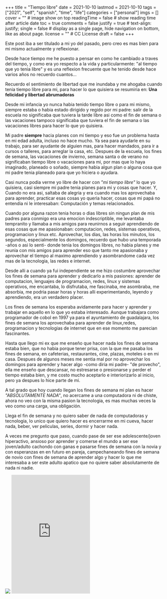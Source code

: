 +++
title = "Tiempo libre"
date = 2021-10-10
lastmod = 2021-10-10
tags = ["2021", "self", "spanish", "time", "life"]
categories = ["personal"]
imgs = []
cover = ""  # image show on top
readingTime = false  # show reading time after article date
toc = true
comments = false
justify = true  # text-align: justify;
single = false  # display as a single page, hide navigation on bottom, like as about page.
license = ""  # CC License
draft = false
+++

Este post iba a ser titulado a mi yo del pasado, pero creo es mas bien para mi mismo actualmente y reflexionar.

Desde hace tiempo me he puesto a pensar en como he cambiado a traves del tiempo, y como era yo respecto a la vida y particularmente: "al tiempo que yo tenia libre" y es una reflexion frecuente que he tenido desde hace varios años no recuerdo cuantos...

Recuerdo el sentimiento de libertad que me inundaba y me ahogaba cuando tenia tiempo libre para mi, para hacer lo que quisiera se resumiria en: **Una felicidad y libertad abrumadoras**

Desde mi infancia yo nunca habia tenido tiempo libre o para mi mismo, siempre estaba o habia estado dirigido y regido por mi padre: salir de la escuela no significaba que tuviera la tarde libre asi como el fin de semana o las vacaciones tampoco significaba que tuviera el fin de semana o las vacaciones libres para hacer lo que yo quisiera.

Mi padre **siempre** hacia planes con mi tiempo y eso fue un problema hasta en mi edad adulta, incluso no hace mucho. Ya sea para ayudarle en su trabajo, para ser ayudante de alguien mas, para hacer mandados, para ir a cursos o talleres, para arreglar la casa, etc. Despues de la escuela, los fines de semana, las vacaciones de invierno, semana santa o de verano no significaban tiempo libre o vacaciones para mi, por mas que lo haya imaginado, planeado o soñado, siempre habia algun plan o alguna cosa que mi padre tenia planeado para que yo hiciera o ayudara.

Casi nunca podia verme yo libre de hacer con _"mi tiempo libre"_ lo que yo quisiera, casi siempre mi padre tenia planes para mi  y cosas que hacer. Y,  Cuando no era asi, saltaba de alegria y era cuando mas los aprovechaba para aprender, practicar esas cosas yo queria hacer, cosas que mi papá no entendia ni le interesaban: Computación y temas relacionados.

Cuando por alguna razon tenia horas o dias libres sin ningun plan de mis padres para conmigo era una emocion indescriptible, me levantaba tempranito y llamaba a mis amigos para reunirnos a seguir aprendiendo de esas cosas que me apasionaban: computacion, redes, sistemas operativos,  programacion y linux etc. Aprovechar,  los dias, las horas los minutos, los segundos, especialmente los domingos, recuerdo que hubo una temporada -años o asi lo senti- donde tenia los domingos libres, no habia planes y me reunia con mis amigos para aprender eso que tanto me apasionaba y aprovechar el tiempo al maximo aprendiendo y asombrandome cada vez mas de la tecnologia, las redes e internet. 

Desde alli a cuando ya fui independiente se me hizo costumbre aprovechar los fines de semana para aprender y dedicarlo a mis pasiones: aprender de computacion, lenguajes de programacion, redes, linux y sistemas operativos, me encantaba, lo disfrutaba, me fascinaba, me asombraba, me absorbia, me podria pasar horas y horas alli experimentando, leyendo y aprendiendo, era un verdadero placer.

Los fines de semana los esperaba avidamente para hacer y aprender y trabajar en aquello en lo que yo estaba interesado. Aunque trabajara como programador de cobol en 1997 ya para el ayuntamiento de guadalajara, los fines de semana los aprovechaba para aprender de linux,redes, programacion y tecnologias de internet que en ese momento me parecian fascinantes.

Hasta que llego mi ex que me enseño que hacer nada los fines de semana estaba bien, que no habia porque tener prisa, con la que me pasaba los fines de semana, en cafeterias, restaurantes, cine, plazas, moteles o en mi casa. Despues de algunos meses me sentia  mal por no aprovechar los domingos para aprender y hacer algo -como diria mi padre- "de provecho", ella me enseño que descansar, no estresarse o presionarse y perder el tiempo estaba bien, y me costo mucho aceptarlo e interiorizarlo al inicio, pero ya despues lo hice parte de mi.

A tal grado que hoy cuando llegan los fines de semana mi plan es hacer _"ABSOLUTAMENTE  NADA"_, no acercame a una computadora ni de chiste, ahora no veo con la misma pasion la tecnologia, es mas muchas veces la veo como una carga, una obligación.

Llega el fin de semana y no quiero saber de nada de computadoras y tecnologia, lo unico que quiero hacer es encerrarme en mi cueva, hacer nada, beber, ver peliculas, series, dormir y hacer nada.

A veces me pregunto que paso, cuando pase de ser ese adolescente/joven hiperactivo, ansioso por aprender y comerse el mundo a ser ese joven/adulto cachondo con ganas e pasarse fines de semana con la novia y con esperanzas en en futuro en pareja, campechaneando fines de semana de novio con fines de semana de aprender algo y hacer lo que me interesaba a ser este adulto apatico que no quiere saber absolutamente de nada ni nadie.

<img src="https://upload.wikimedia.org/wikipedia/commons/7/79/Gloomy.jpg">

<iframe src="https://open.spotify.com/embed/track/2fvObZjCzCF57MKmn1ePPO" width="50%" height="380" frameBorder="0" allowtransparency="true" allow="encrypted-media"></iframe>